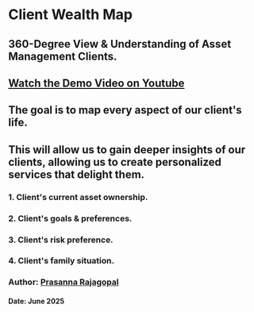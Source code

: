 # Client Wealth Map
## 360-Degree View & Understanding of Asset Management Clients. 
## [Watch the Demo Video on Youtube](https://youtu.be/IuNHtZMo6Pc)
## The goal is to map every aspect of our client's life. 
## This will allow us to gain deeper insights of our clients, allowing us to create personalized services that delight them.  
### 1. Client's current asset ownership.
### 2. Client's goals & preferences.
### 3. Client's risk preference. 
### 4. Client's family situation.  

### Author: [Prasanna Rajagopal](https://www.linkedin.com/in/prasannarajagopal/)

#### Date: June 2025
